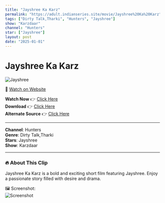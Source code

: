 ```yaml
---
title: "Jayshree Ka Karz"
permalink: "https://adult.indianseries.site/movie/Jayshree%20Ka%20Karz"
tags: ["Dirty Talk,Tharki", "Hunters", "Jayshree"]
show: "Karzdaar"
channel: "Hunters"
star: ["Jayshree"]
layout: post
date: "2025-01-01"
---
```


# Jayshree Ka Karz

![Jayshree](https://shorts.desisins.com/wp-content/uploads/2024/07/Karzdaar-Jayshree.jpg)

🔗 [Watch on Website](https://adult.indianseries.site/movie/Jayshree%20Ka%20Karz)

**Watch Now** 👉 [Click Here](https://adult.indianseries.site/movie/Jayshree%20Ka%20Karz)  
**Download** 👉 [Click Here](https://adult.indianseries.site/movie/Jayshree%20Ka%20Karz)  
**Alternate Source** 👉 [Click Here](https://adult.indianseries.site/movie/Jayshree%20Ka%20Karz)

---

**Channel**: Hunters  
**Genre**: Dirty Talk,Tharki  
**Stars**: Jayshree  
**Show**: Karzdaar

---

### 🔥 About This Clip

Jayshree Ka Karz is a bold and exciting short film featuring Jayshree. Enjoy a passionate story filled with desire and drama.
 
🖼️ Screenshot:  
![Screenshot](https://shorts.desisins.com/wp-content/uploads/2024/07/Karzdaar-Jayshree.jpg)
